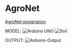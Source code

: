 # AgroNet
[AgroNet explanation](https://drive.google.com/file/d/1dBi1Y3gYxio3rHD68U4nYo2FiggUHIS3/view?usp=sharing)

MODEL:
![Arduino UNO](https://github.com/Maniprabha06/AgroNet/assets/108254371/eab0ce43-c9d5-4a07-9ce4-75db52fe7376)
![Soil](https://github.com/Maniprabha06/AgroNet/assets/108254371/ffccc85e-7a7b-43eb-b780-90293451e1e6)

OUTPUT:
![Arduino-Output](https://github.com/Maniprabha06/AgroNet/assets/108254371/cfdfb2a7-0e1c-442f-8755-5ec11254fd1b)
